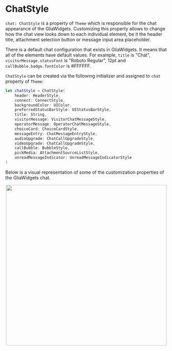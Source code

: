 
[order]: # (4)
# ChatStyle

`chat: ChatStyle` is a property of `Theme` which is responsible for the chat appearance of the GliaWidgets. Customizing this property allows to change how the chat view looks down to each individual element, be it the header title, attachment selection button or message input area placeholder.

There is a default chat configuration that exists in GliaWidgets. It means that all of the elements have default values. For example, `title` is "Chat", `visitorMessage.statusFont` is "Roboto Regular", 12pt and `callBubble.badge.fontColor` is #FFFFFF.

`ChatStyle` can be created via the following initializer and assigned to `chat` property of `Theme`:
```swift
let chatStyle = ChatStyle(
    header: HeaderStyle,
    connect: ConnectStyle,
    backgroundColor: UIColor,
    preferredStatusBarStyle: UIStatusBarStyle,
    title: String,
    visitorMessage: VisitorChatMessageStyle,
    operatorMessage: OperatorChatMessageStyle,
    choiceCard: ChoiceCardStyle,
    messageEntry: ChatMessageEntryStyle,
    audioUpgrade: ChatCallUpgradeStyle,
    videoUpgrade: ChatCallUpgradeStyle,
    callBubble: BubbleStyle,
    pickMedia: AttachmentSourceListStyle,
    unreadMessageIndicator: UnreadMessageIndicatorStyle
)
```

Below is a visual representation of some of the customization properties of the GliaWidgets chat.

<p align="center">
  <img width="500" src="/images/chat_customization.png">
</p>
